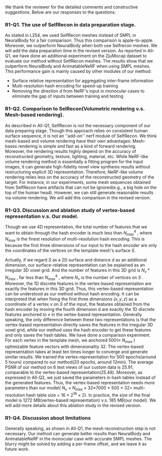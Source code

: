 We thank the reviewer for the detailed comments and constructive suggestions. Below are our responses to the questions.
### **R1-Q1. The use of SelfRecon in data preparation stage.**
As stated in L254, we used SelfRecon meshes instead of SMPL in NeuralBody for a fair comparison. Thus this comparison is apple-to-apple. Moreover, we outperform NeuralBody when both use Selfrecon meshes. We will add the data preparation time in the revised version.
As reported in All-Q1, we have done an additional experiment on the ZjuMocap dataset to evaluate our method without SelfRecon meshes. The results show that we outperform NeuralBody and AnimatableNeRF when using SMPL meshes. This performance gain is mainly caused by other modules of our method:
- Surface relative representation for aggregating inter-frame information
- Multi-resolution hash encoding for speed-up training
- Removing the direction $d$ from NeRF's input in monocular cases to eliminate the gap of inputs between training and testing



### **R1-Q2. Comparison to SelRecon(Volumetric rendering v.s. Mesh-based rendering).**
As described in All-Q1, SelfRecon is not the necessary component of our data preparing stage. Though this approach relies on consistent human surface sequence, it is not an ''add-on'' nerf module of SelfRecon.
We think mesh-based and volume rendering have their own advantages: Mesh-bases rendering is simple and fast as a kind of forward rendering. Moreover, the rendering results highly depend on the accuracy of reconstructed geometry, texture, lighting, material, etc. While NeRF-like volume rendering method is essentially a fitting program for the input images, it can generate high-fidelity novel view synthesis results without restructuring explicit 3D representation. Therefore, NeRF-like volume rendering relies less on the accuracy of the reconstructed geometry of the target.
For instance, in our experiments, some mesh sequences obtained from SelfRecon have artifacts that can not be ignored(e.g., a big hole on the top of the human head). However, we can still generate reasonable results via volume rendering. We will add this comparison in the revised version.

### **R1-Q3. Discussion and ablation study of vertex-based representation v.s. Our model.**

Though we use 4D representation, the total number of features that we want to obtain through the hash encoder is much less than $N_{max}^4$ , where $N_{max}$ is the finest resolution of multi-resolution hash encoding. This is because the first three dimensions of our input to the hash encoder are only the coordinates of the vertices on the template mesh's surface $S$. 

Actually, if we regard $S$ as a 2D surface and distance $d$ as an additional dimension, our surface-relative representation can be explained as an irregular 3D voxel grid. And the number of features in this 3D grid is $N_v*N_{max}$ , far less than $N_{max}^4$ , where $N_v$ is the number of vertices on $S$ . Moreover, the 1D discrete features in the vertex-based representation are exactly the features in this 3D grid. Thus, this vertex-based representation can be understood as our method without hash encoding. It can be interpreted that when fixing the first three dimensions $(x,y,z)$ as a coordinate of a vertex $v$ on $S$ of the input, the features obtained from the hash encoder by moving the fourth dimension d are exactly the 1D discrete features anchored to $v$ in the vertex-based representation. Generally speaking, the only difference between these two representations is that the vertex-based representation directly saves the features in the irregular 3D voxel grid, while our method uses the hash encoder to get these features and only saves the hash tables.
We have done a comparison experiment. For each vertex in the template mesh, we anchored 500(≈ $N_{max}$ ) optimizable feature vectors with dimensionality 32. The vertex-based representation takes at least ten times longer to converge and generate similar results. We trained the vertex-representation for 500 epochs(around 5 hours) compared to our method(20 epochs, around 12min). The average PSNR of our method on 6 test views of our custom data is 25.91, comparable to the vertex-based representation(25.48). Moreover, as expressed in All-Q2, we just saved the parameters in hash tables instead of the generated features. Thus, the vertex-based representation needs more parameters than our model( $N_v$ $\times$ $N_{max}$ $\times$ 32≈7000 $\times$ 500 $\times$ 32> multi-resolution hash table size = 16 $\times$ $2^{19}$ $\times$ 2). In practice, the size of the final model is 1272 MB(vertex-based representation) v.s. 185 MB(our model). We will add more details about this ablation study in the revised version.

### **R1-Q4. Discussion about limitations**

Generally speaking, as shown in All-Q1, the mesh reconstruction step is not necessary. Our method can generate better results than NeuralBody and AnimatableNeRF in the monocular case with accurate SMPL meshes. The blurry might be solved by adding a per-frame offset, and we leave it as future work.
